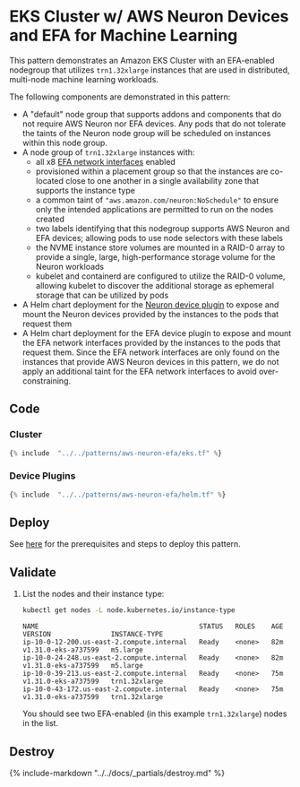 # EKS Cluster w/ AWS Neuron Devices and EFA for Machine Learning

This pattern demonstrates an Amazon EKS Cluster with an EFA-enabled nodegroup that utilizes `trn1.32xlarge` instances that are used in distributed, multi-node machine learning workloads.

The following components are demonstrated in this pattern:

- A "default" node group that supports addons and components that do not require AWS Neuron nor EFA devices. Any pods that do not tolerate the taints of the Neuron node group will be scheduled on instances within this node group.
- A node group of `trn1.32xlarge` instances with:
    - all x8 [EFA network interfaces](https://docs.aws.amazon.com/AWSEC2/latest/UserGuide/efa.html) enabled
    - provisioned within a placement group so that the instances are co-located close to one another in a single availability zone that supports the instance type
    - a common taint of `"aws.amazon.com/neuron:NoSchedule"` to ensure only the intended applications are permitted to run on the nodes created
    - two labels identifying that this nodegroup supports AWS Neuron and EFA devices; allowing pods to use node selectors with these labels
    - the NVME instance store volumes are mounted in a RAID-0 array to provide a single, large, high-performance storage volume for the Neuron workloads
    - kubelet and containerd are configured to utilize the RAID-0 volume, allowing kubelet to discover the additional storage as ephemeral storage that can be utilized by pods
- A Helm chart deployment for the [Neuron device plugin](https://github.com/aws-neuron/neuron-helm-charts/tree/main/charts/neuron-helm-chart) to expose and mount the Neuron devices provided by the instances to the pods that request them
- A Helm chart deployment for the EFA device plugin to expose and mount the EFA network interfaces provided by the instances to the pods that request them. Since the EFA network interfaces are only found on the instances that provide AWS Neuron devices in this pattern, we do not apply an additional taint for the EFA network interfaces to avoid over-constraining.

## Code

### Cluster

```terraform hl_lines="26-28 34-80"
{% include  "../../patterns/aws-neuron-efa/eks.tf" %}
```

### Device Plugins

```terraform hl_lines="9-50"
{% include  "../../patterns/aws-neuron-efa/helm.tf" %}
```

## Deploy

See [here](https://aws-ia.github.io/terraform-aws-eks-blueprints/getting-started/#prerequisites) for the prerequisites and steps to deploy this pattern.

## Validate

1. List the nodes and their instance type:

    ```sh
    kubectl get nodes -L node.kubernetes.io/instance-type
    ```

    ```text
    NAME                                        STATUS   ROLES    AGE   VERSION               INSTANCE-TYPE
    ip-10-0-12-200.us-east-2.compute.internal   Ready    <none>   82m   v1.31.0-eks-a737599   m5.large
    ip-10-0-24-248.us-east-2.compute.internal   Ready    <none>   82m   v1.31.0-eks-a737599   m5.large
    ip-10-0-39-213.us-east-2.compute.internal   Ready    <none>   75m   v1.31.0-eks-a737599   trn1.32xlarge
    ip-10-0-43-172.us-east-2.compute.internal   Ready    <none>   75m   v1.31.0-eks-a737599   trn1.32xlarge
    ```

    You should see two EFA-enabled (in this example `trn1.32xlarge`) nodes in the list.

## Destroy

{%
   include-markdown "../../docs/_partials/destroy.md"
%}
